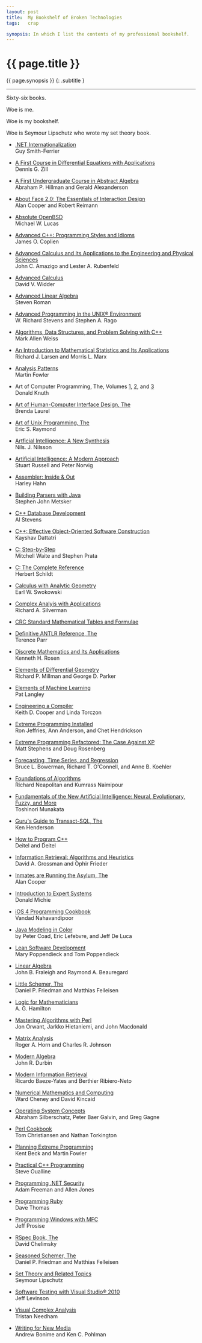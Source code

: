 ```yaml
---
layout: post
title:  My Bookshelf of Broken Technologies
tags:   crap

synopsis: In which I list the contents of my professional bookshelf.
---
```


# {{ page.title }}

{{ page.synopsis }}
{: .subtitle }

-----

<style type="text/css">
li{margin-bottom: 1em;}
</style>

Sixty-six books.

Woe is me.

Woe is my bookshelf.

Woe is Seymour Lipschutz who wrote my set theory book.

* [.NET Internationalization](http://books.google.com/books?isbn=0321341384)  
  Guy Smith-Ferrier
* [A First Course in Differential Equations with Applications](http://books.google.com/books?isbn=053491568X)  
  Dennis G. Zill
* [A First Undergraduate Course in Abstract Algebra](http://books.google.com/books?isbn=0534088449)  
  Abraham P. Hillman and Gerald Alexanderson
* [About Face 2.0: The Essentials of Interaction Design](http://books.google.com/books?isbn=0764526413)  
  Alan Cooper and Robert Reimann
* [Absolute OpenBSD](http://books.google.com/books?isbn=1886411999)  
  Michael W. Lucas
* [Advanced C++: Programming Styles and Idioms](http://books.google.com/books?isbn=0201548550)  
  James O. Coplien
* [Advanced Calculus and Its Applications to the Engineering and Physical Sciences](http://books.google.com/books?isbn=0471049344)  
  John C. Amazigo and Lester A. Rubenfeld
* [Advanced Calculus](http://books.google.com/books?isbn=0486661032)  
  David V. Widder
* [Advanced Linear Algebra](http://books.google.com/books?isbn=0387978372)  
  Steven Roman
* [Advanced Programming in the UNIX® Environment](http://books.google.com/books?isbn=0201433079)  
  W. Richard Stevens and Stephen A. Rago
* [Algorithms, Data Structures, and Problem Solving with C++](http://books.google.com/books?isbn=0805316663)  
  Mark Allen Weiss
* [An Introduction to Mathematical Statistics and Its Applications](http://books.google.com/books?isbn=013487174X)  
  Richard J. Larsen and Morris L. Marx
* [Analysis Patterns](http://books.google.com/books?isbn=0201895420)  
  Martin Fowler
* Art of Computer Programming, The, Volumes [1](http://books.google.com/books?isbn=0201896834), [2](http://books.google.com/books?isbn=0201896842), and [3](http://books.google.com/books?isbn=0201896850)  
  Donald Knuth
* [Art of Human-Computer Interface Design, The](http://books.google.com/books?isbn=0201517973)  
  Brenda Laurel
* [Art of Unix Programming, The](http://books.google.com/books?isbn=0131240854)  
  Eric S. Raymond
* [Artficial Intelligence: A New Synthesis](http://books.google.com/books?isbn=1558604677)  
  Nils. J. Nilsson
* [Artificial Intelligence: A Modern Approach](http://books.google.com/books?isbn=0137903952)  
  Stuart Russell and Peter Norvig
* [Assembler: Inside & Out](http://books.google.com/books?isbn=0078818427)  
  Harley Hahn
* [Building Parsers with Java](http://books.google.com/books?isbn=0201719622)  
  Stephen John Metsker
* [C++ Database Development](http://books.google.com/books?isbn=1558283579)  
  Al Stevens
* [C++: Effective Object-Oriented Software Construction](http://books.google.com/books?isbn=0131041185)  
  Kayshav Dattatri
* [C: Step-by-Step](http://books.google.com/books?isbn=0672226510)  
  Mitchell Waite and Stephen Prata
* [C: The Complete Reference](http://books.google.com/books?isbn=0078812631)  
  Herbert Schildt
* [Calculus with Analytic Geometry](http://books.google.com/books?isbn=0871503417)  
  Earl W. Swokowski
* [Complex Analyis with Applications](http://books.google.com/books?isbn=0486647625)  
  Richard A. Silverman
* [CRC Standard Mathematical Tables and Formulae](http://books.google.com/books?isbn=0849306299)
* [Definitive ANTLR Reference, The](http://books.google.com/books?isbn=1934356999)  
  Terence Parr
* [Discrete Mathematics and Its Applications](http://books.google.com/books?isbn=0072899050)  
  Kenneth H. Rosen
* [Elements of Differential Geometry](http://books.google.com/books?isbn=0132641437)  
  Richard P. Millman and George D. Parker
* [Elements of Machine Learning](http://books.google.com/books?isbn=1558603018)  
  Pat Langley
* [Engineering a Compiler](http://books.google.com/books?isbn=155860698X)  
  Keith D. Cooper and Linda Torczon
* [Extreme Programming Installed](http://books.google.com/books?isbn=0201708426)  
  Ron Jeffries, Ann Anderson, and Chet Hendrickson
* [Extreme Programming Refactored: The Case Against XP](http://books.google.com/books?isbn=1590590961)  
  Matt Stephens and Doug Rosenberg
* [Forecasting, Time Series, and Regression](http://books.google.com/books?isbn=0534409776)  
  Bruce L. Bowerman, Richard T. O'Connell, and Anne B. Koehler
* [Foundations of Algorithms](http://books.google.com/books?isbn=0763706205)  
  Richard Neapolitan and Kumrass Naimipour
* [Fundamentals of the New Artificial Intelligence: Neural, Evolutionary, Fuzzy, and More](http://books.google.com/books?isbn=9781846288388)  
  Toshinori Munakata
* [Guru's Guide to Transact-SQL, The](http://books.google.com/books?isbn=0201615762)  
  Ken Henderson
* [How to Program C++](http://books.google.com/books?isbn=0135289106)  
  Deitel and Deitel
* [Information Retrieval: Algorithms and Heuristics](http://books.google.com/books?isbn=1402030045)  
  David A. Grossman and Ophir Frieder
* [Inmates are Running the Asylum, The](http://books.google.com/books?isbn=0672326140)  
  Alan Cooper
* [Introduction to Expert Systems](http://books.google.com/books?isbn=0677163509)  
  Donald Michie
* [iOS 4 Programming Cookbook](http://books.google.com/books?isbn=9781449388225)  
  Vandad Nahavandipoor
* [Java Modeling in Color](http://books.google.com/books?isbn=013011510X)  
  by Peter Coad, Eric Lefebvre, and Jeff De Luca
* [Lean Software Development](http://books.google.com/books?isbn=0321150783)  
  Mary Poppendieck and Tom Poppendieck
* [Linear Algebra](http://books.google.com/books?isbn=0201119498)  
  John B. Fraleigh and Raymond A. Beauregard
* [Little Schemer, The](http://books.google.com/books?isbn=0262560992)  
  Daniel P. Friedman and Matthias Felleisen
* [Logic for Mathematicians](http://books.google.com/books?isbn=0521368650)  
  A. G. Hamilton
* [Mastering Algorithms with Perl](http://books.google.com/books?isbn=1565923987)  
  Jon Orwant, Jarkko Hietaniemi, and John Macdonald
* [Matrix Analysis](http://books.google.com/books?isbn=0521386322)  
  Roger A. Horn and Charles R. Johnson
* [Modern Algebra](http://books.google.com/books?isbn=0471321478)  
  John R. Durbin
* [Modern Information Retrieval](http://books.google.com/books?isbn=020139829X)  
  Ricardo Baeze-Yates and Berthier Ribiero-Neto
* [Numerical Mathematics and Computing](http://books.google.com/books?isbn=0534351840)  
  Ward Cheney and David Kincaid
* [Operating System Concepts](http://books.google.com/books?isbn=0471250600)  
  Abraham Silberschatz, Peter Baer Galvin, and Greg Gagne
* [Perl Cookbook](http://books.google.com/books?isbn=1565922433)  
  Tom Christiansen and Nathan Torkington
* [Planning Extreme Programming](http://books.google.com/books?isbn=0201710919)  
  Kent Beck and Martin Fowler
* [Practical C++ Programming](http://books.google.com/books?isbn=1565921399)  
  Steve Oualline
* [Programming .NET Security](http://books.google.com/books?isbn=0596004427)  
  Adam Freeman and Allen Jones
* [Programming Ruby](http://books.google.com/books?isbn=0974514055)  
  Dave Thomas
* [Programming Windows with MFC](http://books.google.com/books?isbn=1572316950)  
  Jeff Prosise
* [RSpec Book, The](http://books.google.com/books?isbn=1934356379)  
  David Chelimsky
* [Seasoned Schemer, The](http://books.google.com/books?isbn=026256100X)  
  Daniel P. Friedman and Matthias Felleisen
* [Set Theory and Related Topics](http://books.google.com/books?isbn=0070381593)  
  Seymour Lipschutz
* [Software Testing with Visual Studio® 2010](http://books.google.com/books?isbn=0321734483)  
  Jeff Levinson
* [Visual Complex Analysis](http://books.google.com/books?isbn=0198534469)  
  Tristan Needham
* [Writing for New Media](http://books.google.com/books?isbn=0471170305)  
  Andrew Bonime and Ken C. Pohlman
